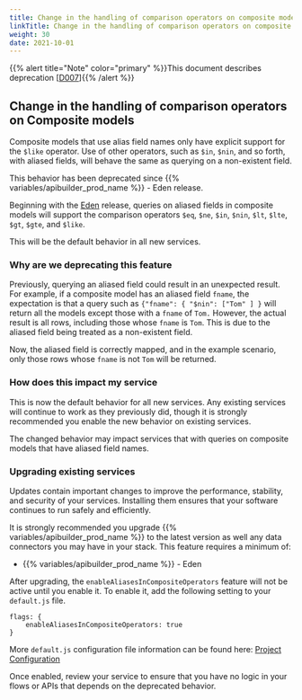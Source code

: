```yaml
---
title: Change in the handling of comparison operators on composite models
linkTitle: Change in the handling of comparison operators on composite models
weight: 30
date: 2021-10-01
---
```


{{% alert title="Note" color="primary" %}}This document describes deprecation \[[D007](/docs/deprecations/#D007)\]{{% /alert %}}

## Change in the handling of comparison operators on Composite models

Composite models that use alias field names only have explicit support for the `$like` operator. Use of other operators, such as `$in`, `$nin`, and so forth, with aliased fields, will behave the same as querying on a non-existent field.

This behavior has been deprecated since {{% variables/apibuilder_prod_name %}} - Eden release.

Beginning with the [Eden](/docs/release_notes/standalone_-_14_september_2018/) release, queries on aliased fields in composite models will support the comparison operators `$eq`, `$ne`, `$in`, `$nin`, `$lt`, `$lte`, `$gt`, `$gte`, and `$like`.

This will be the default behavior in all new services.

### Why are we deprecating this feature

Previously, querying an aliased field could result in an unexpected result. For example, if a composite model has an aliased field `fname`, the expectation is that a query such as `{"fname": { "$nin": ["Tom" ] }` will return all the models except those with a `fname` of `Tom.` However, the actual result is all rows, including those whose `fname` is `Tom`. This is due to the aliased field being treated as a non-existent field.

Now, the aliased field is correctly mapped, and in the example scenario, only those rows whose `fname` is not `Tom` will be returned.

### How does this impact my service

This is now the default behavior for all new services. Any existing services will continue to work as they previously did, though it is strongly recommended you enable the new behavior on existing services.

The changed behavior may impact services that with queries on composite models that have aliased field names.

### Upgrading existing services

Updates contain important changes to improve the performance, stability, and security of your services. Installing them ensures that your software continues to run safely and efficiently.

It is strongly recommended you upgrade {{% variables/apibuilder_prod_name %}} to the latest version as well any data connectors you may have in your stack. This feature requires a minimum of:

* {{% variables/apibuilder_prod_name %}} - Eden

After upgrading, the `enableAliasesInCompositeOperators` feature will not be active until you enable it. To enable it, add the following setting to your `default.js` file.

```
flags: {
    enableAliasesInCompositeOperators: true
}
```

More `default.js` configuration file information can be found here: [Project Configuration](/docs/developer_guide/project/configuration/project_configuration/#flags)

Once enabled, review your service to ensure that you have no logic in your flows or APIs that depends on the deprecated behavior.
